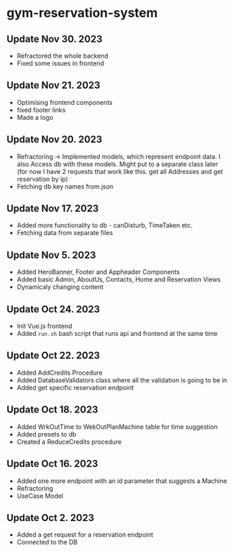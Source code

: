 # gym-reservation-system
## Update Nov 30. 2023
* Refractored the whole backend
* Fixed some issues in frontend

## Update Nov 21. 2023
* Optimising frontend components
* fixed footer links
* Made a logo

## Update Nov 20. 2023
* Refractoring -> Implemented models, which represent endpoint data. I also Access db with these models. Might put to a separate class later (for now I have 2 requests that work like this. get all Addresses and get reservation by ip)
* Fetching db key names from json

## Update Nov 17. 2023
* Added more functionality to db - canDisturb, TimeTaken etc.
* Fetching data from separate files

## Update Nov 5. 2023
* Added HeroBanner, Footer and Appheader Components
* Added basic Admin, AboutUs, Contacts, Home and Reservation Views
* Dynamicaly changing content

## Update Oct 24. 2023
* Init Vue.js frontend
* Added ```run.sh``` bash script that runs api and frontend at the same time

## Update Oct 22. 2023
* Added AddCredits Procedure
* Added DatabaseValidators class where all the validation is going to be in
* Added get specific reservation endpoint
  
## Update Oct 18. 2023
* Added WrkOutTime to WekOutPlanMachine table for time suggestion
* Added presets to db
* Created a ReduceCredits procedure

## Update Oct 16. 2023
* Added one more endpoint with an id parameter that suggests a Machine
* Refractoring
* UseCase Model

## Update Oct 2. 2023

* Added a get request for a reservation endpoint
* Connected to the DB
